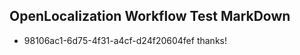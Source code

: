 ## OpenLocalization Workflow Test MarkDown
* 98106ac1-6d75-4f31-a4cf-d24f20604fef 
thanks!<!--HONumber=Feb16_HO4-->
